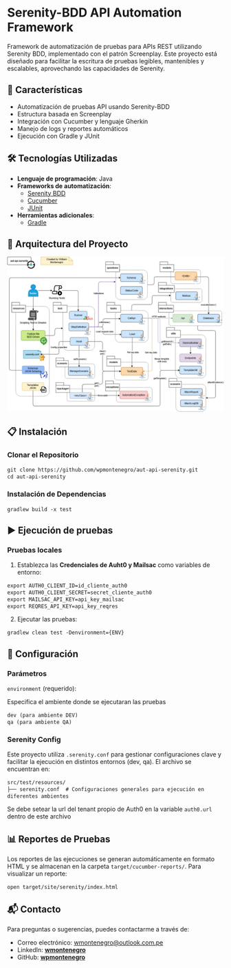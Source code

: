 # Serenity-BDD API Automation Framework

Framework de automatización de pruebas para APIs REST utilizando Serenity BDD, implementado con el patrón Screenplay.
Este proyecto está diseñado para facilitar la escritura de pruebas legibles, mantenibles y escalables, aprovechando las capacidades de Serenity.

## 🚀 Características

- Automatización de pruebas API usando Serenity-BDD
- Estructura basada en Screenplay
- Integración con Cucumber y lenguaje Gherkin
- Manejo de logs y reportes automáticos
- Ejecución con Gradle y JUnit

## 🛠️ Tecnologías Utilizadas

- **Lenguaje de programación**: Java
- **Frameworks de automatización**:
    - [Serenity BDD](https://serenity-bdd.github.io/)
    - [Cucumber](https://cucumber.io/)
    - [JUnit](https://junit.org/)
- **Herramientas adicionales**:
    - [Gradle](https://gradle.org/)

## 📂 Arquitectura del Proyecto

![Architecture](docs/arq-aut-api-serenity.jpg)

## 📋 Instalación

### Clonar el Repositorio

```
git clone https://github.com/wpmontenegro/aut-api-serenity.git
cd aut-api-serenity
```

### Instalación de Dependencias

```
gradlew build -x test
```

## ▶️ Ejecución de pruebas

### Pruebas locales

1. Establezca las **Credenciales de Auht0 y Mailsac** como variables de entorno:
```
export AUTH0_CLIENT_ID=id_cliente_auth0
export AUTH0_CLIENT_SECRET=secret_cliente_auth0
export MAILSAC_API_KEY=api_key_mailsac
export REQRES_API_KEY=api_key_reqres
```
2. Ejecutar las pruebas:
```
gradlew clean test -Denvironment={ENV}
```

## 🔧 Configuración

### Parámetros

`environment` (requerido):

Especifica el ambiente donde se ejecutaran las pruebas

```
dev (para ambiente DEV)
qa (para ambiente QA)
```

### Serenity Config

Este proyecto utiliza `.serenity.conf` para gestionar configuraciones clave y facilitar la ejecución en distintos entornos (dev, qa).
El archivo se encuentran en:

```
src/test/resources/
├── serenity.conf  # Configuraciones generales para ejecución en diferentes ambientes
```

Se debe setear la url del tenant propio de Auth0 en la variable `auth0.url` dentro de este archivo

## 📊 Reportes de Pruebas

Los reportes de las ejecuciones se generan automáticamente en formato HTML y se almacenan en la carpeta `target/cucumber-reports/`.
Para visualizar un reporte:

```
open target/site/serenity/index.html
```

## 📬 Contacto

Para preguntas o sugerencias, puedes contactarme a través de:

- Correo electrónico: wmontenegro@outlook.com.pe
- LinkedIn: [**wmontenegro**](https://www.linkedin.com/in/wmontenegro)
- GitHub: [**wpmontenegro**](https://github.com/wpmontenegro)